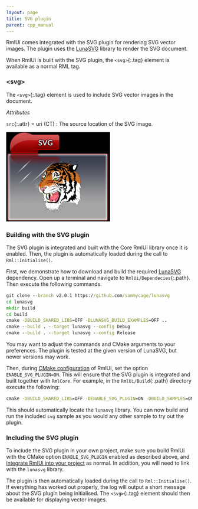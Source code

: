 ```yaml
---
layout: page
title: SVG plugin
parent: cpp_manual
---
```


RmlUi comes integrated with the SVG plugin for rendering SVG vector images. The plugin uses the [LunaSVG](https://github.com/sammycage/lunasvg) library to render the SVG document.

When RmlUi is built with the SVG plugin, the `<svg>`{:.tag} element is available as a normal RML tag.


### \<svg\>

The `<svg>`{:.tag} element is used to include SVG vector images in the document.

_Attributes_

`src`{:.attr} = uri (CT)
: The source location of the SVG image.


![SVG sample](../../assets/gallery/svg_plugin.png)


### Building with the SVG plugin

The SVG plugin is integrated and built with the Core RmlUi library once it is enabled. Then, the plugin is automatically loaded during the call to `Rml::Initialise()`.

First, we demonstrate how to download and build the required [LunaSVG](https://github.com/sammycage/lunasvg) dependency. Open up a terminal and navigate to `RmlUi/Dependecies`{:.path}. Then execute the following commands.

```cmd
git clone --branch v2.0.1 https://github.com/sammycage/lunasvg
cd lunasvg
mkdir build
cd build
cmake -DBUILD_SHARED_LIBS=OFF -DLUNASVG_BUILD_EXAMPLES=OFF ..
cmake --build . --target lunasvg --config Debug
cmake --build . --target lunasvg --config Release
```

You may want to adjust the commands and CMake arguments to your preferences. The plugin is tested at the given version of LunaSVG, but newer versions may work.

Then, during [CMake configuration](building_with_cmake.html) of RmlUi, set the option `ENABLE_SVG_PLUGIN=ON`. This will ensure that the SVG plugin is integrated and built together with `RmlCore`. For example, in the `RmlUi/Build`{:.path} directory execute the following:

```cmd
cmake -DBUILD_SHARED_LIBS=OFF -DENABLE_SVG_PLUGIN=ON -DBUILD_SAMPLES=ON ..
```

This should automatically locate the `lunasvg` library. You can now build and run the included `svg` sample as you would any other sample to try out the plugin.


### Including the SVG plugin

To include the SVG plugin in your own project, make sure you build RmlUi with the CMake option `ENABLE_SVG_PLUGIN` enabled as described above, and [integrate RmlUi into your project](integrating.html) as normal. In addition, you will need to link with the `lunasvg` library.

The plugin is then automatically loaded during the call to `Rml::Initialise()`. If everything has worked out properly, the log will output a short message about the SVG plugin being initialised. The `<svg>`{:.tag} element should then be available for displaying vector images.
